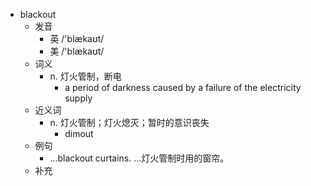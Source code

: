 - blackout
  - 发音
    - 英 /'blækaʊt/
    - 美 /'blækaʊt/
  - 词义
    - n. 灯火管制，断电
      - a period of darkness caused by a failure of the electricity supply
  - 近义词
    - n. 灯火管制；灯火熄灭；暂时的意识丧失
      - dimout
  - 例句
    - ...blackout curtains. …灯火管制时用的窗帘。
  - 补充